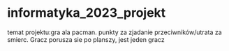 # informatyka_2023_projekt
temat projektu:gra ala pacman.
 punkty za zjadanie przeciwników/utrata za smierc.
Gracz porusza sie po planszy, jest jeden gracz
 
